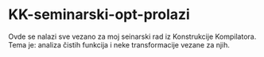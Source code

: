 # KK-seminarski-opt-prolazi
Ovde se nalazi sve vezano za moj seinarski rad iz Konstrukcije Kompilatora. Tema je: analiza čistih funkcija i neke transformacije vezane za njih.
